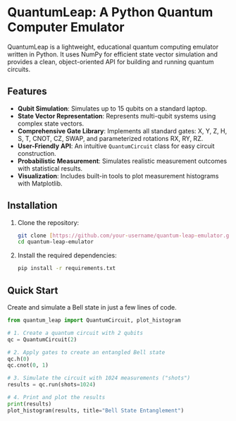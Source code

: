 # QuantumLeap: A Python Quantum Computer Emulator

QuantumLeap is a lightweight, educational quantum computing emulator written in Python. It uses NumPy for efficient state vector simulation and provides a clean, object-oriented API for building and running quantum circuits.

## Features

- **Qubit Simulation**: Simulates up to 15 qubits on a standard laptop.
- **State Vector Representation**: Represents multi-qubit systems using complex state vectors.
- **Comprehensive Gate Library**: Implements all standard gates: X, Y, Z, H, S, T, CNOT, CZ, SWAP, and parameterized rotations RX, RY, RZ.
- **User-Friendly API**: An intuitive `QuantumCircuit` class for easy circuit construction.
- **Probabilistic Measurement**: Simulates realistic measurement outcomes with statistical results.
- **Visualization**: Includes built-in tools to plot measurement histograms with Matplotlib.

## Installation

1.  Clone the repository:
    ```bash
    git clone [https://github.com/your-username/quantum-leap-emulator.git](https://github.com/your-username/quantum-leap-emulator.git)
    cd quantum-leap-emulator
    ```

2.  Install the required dependencies:
    ```bash
    pip install -r requirements.txt
    ```

## Quick Start

Create and simulate a Bell state in just a few lines of code.

```python
from quantum_leap import QuantumCircuit, plot_histogram

# 1. Create a quantum circuit with 2 qubits
qc = QuantumCircuit(2)

# 2. Apply gates to create an entangled Bell state
qc.h(0)
qc.cnot(0, 1)

# 3. Simulate the circuit with 1024 measurements ("shots")
results = qc.run(shots=1024)

# 4. Print and plot the results
print(results)
plot_histogram(results, title="Bell State Entanglement")
